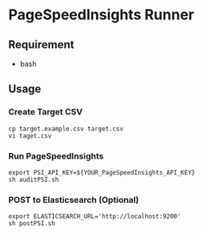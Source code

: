 # PageSpeedInsights Runner

## Requirement
* bash

## Usage

### Create Target CSV
```
cp target.example.csv target.csv
vi taget.csv
```

### Run PageSpeedInsights
```
export PSI_API_KEY=${YOUR_PageSpeedInsights_API_KEY}
sh auditPSI.sh
```

### POST to Elasticsearch (Optional)
```
export ELASTICSEARCH_URL='http://localhost:9200'
sh postPSI.sh
```

